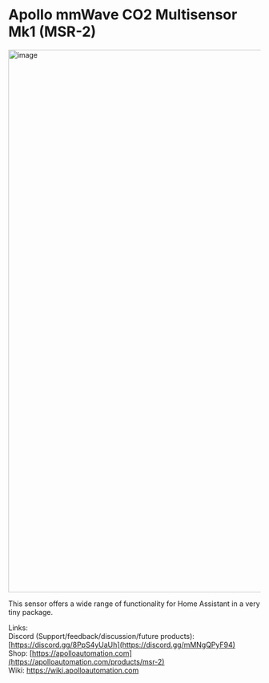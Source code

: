# Apollo mmWave CO2 Multisensor Mk1 (MSR-2)

<img width="1083" alt="image" src="https://github.com/ApolloAutomation/MSR-2/assets/24777085/63cdafa0-2572-44a0-b7fa-dabc629c93ef">



This sensor offers a wide range of functionality for Home Assistant in a very tiny package.

Links: \
Discord (Support/feedback/discussion/future products): [https://discord.gg/8PpS4yUaUh](https://discord.gg/mMNgQPyF94) \
Shop: [https://apolloautomation.com](https://apolloautomation.com/products/msr-2) \
Wiki: https://wiki.apolloautomation.com
